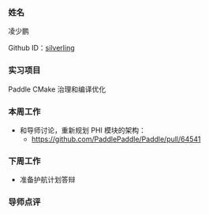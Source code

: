 ### 姓名

凌少鹏

Github ID：[silverling](https://github.com/silverling)

### 实习项目

Paddle CMake 治理和编译优化

### 本周工作

- 和导师讨论，重新规划 PHI 模块的架构：
  - https://github.com/PaddlePaddle/Paddle/pull/64541

### 下周工作

- 准备护航计划答辩

### 导师点评
